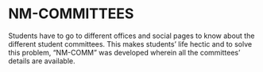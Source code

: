 # NM-COMMITTEES
Students have to go to different offices and social pages to know about the different student committees. This makes students’ life hectic and to solve this problem, “NM-COMM” was developed wherein all the committees’ details are available.
